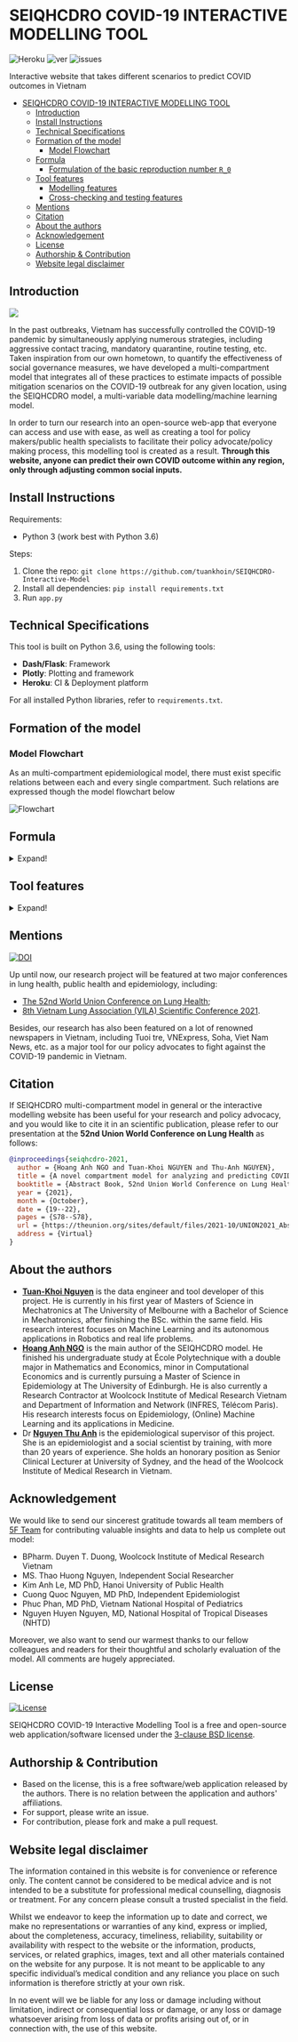 # SEIQHCDRO COVID-19 INTERACTIVE MODELLING TOOL
![Heroku](https://pyheroku-badge.herokuapp.com/?app=vn-covid-modelling&style=flat)
![ver](https://img.shields.io/badge/version-v3.0-blue)
![issues](https://img.shields.io/github/issues/tuankhoin/SEIQHCDRO-Interactive-Model)

 Interactive website that takes different scenarios to predict COVID outcomes in Vietnam
- [SEIQHCDRO COVID-19 INTERACTIVE MODELLING TOOL](#seiqhcdro-covid-19-interactive-modelling-tool)
  - [Introduction](#introduction)
  - [Install Instructions](#install-instructions)
  - [Technical Specifications](#technical-specifications)
  - [Formation of the model](#formation-of-the-model)
    - [Model Flowchart](#model-flowchart)
  - [Formula](#formula)
    - [Formulation of the basic reproduction number `R_0`](#formulation-of-the-basic-reproduction-number-r_0)
  - [Tool features](#tool-features)
    - [Modelling features](#modelling-features)
    - [Cross-checking and testing features](#cross-checking-and-testing-features)
  - [Mentions](#mentions)
  - [Citation](#citation)
  - [About the authors](#about-the-authors)
  - [Acknowledgement](#acknowledgement)
  - [License](#license)
  - [Authorship & Contribution](#authorship--contribution)
  - [Website legal disclaimer](#website-legal-disclaimer)

## Introduction

[![](https://res.cloudinary.com/marcomontalbano/image/upload/v1627212353/video_to_markdown/images/google-drive--1ELeCV8V0IlCNoNbZrZG2WyehvGIMjSir-c05b58ac6eb4c4700831b2b3070cd403.jpg)](https://drive.google.com/file/d/1ELeCV8V0IlCNoNbZrZG2WyehvGIMjSir/view "")

In the past outbreaks, Vietnam has successfully controlled the COVID-19 pandemic by simultaneously applying numerous strategies, including aggressive contact tracing, mandatory quarantine, routine testing, etc. Taken inspiration from our own hometown, to quantify the effectiveness of social governance measures, we have developed a multi-compartment model that integrates all of these practices to estimate impacts of possible mitigation scenarios on the COVID-19 outbreak for any given location, using the SEIQHCDRO model, a multi-variable data modelling/machine learning model. 

In order to turn our research into an open-source web-app that everyone can access and use with ease, as well as creating a tool for policy makers/public health specialists to facilitate their policy advocate/policy making process, this modelling tool is created as a result. **Through this website, anyone can predict their own COVID outcome within any region, only through adjusting common social inputs.**

## Install Instructions

Requirements:
* Python 3 (work best with Python 3.6)
  
Steps:
1. Clone the repo: `git clone https://github.com/tuankhoin/SEIQHCDRO-Interactive-Model`
2. Install all dependencies: `pip install requirements.txt`
3. Run `app.py`

## Technical Specifications

This tool is built on Python 3.6, using the following tools:
* **Dash/Flask**: Framework
* **Plotly**: Plotting and framework
* **Heroku**: CI & Deployment platform

For all installed Python libraries, refer to `requirements.txt`.

## Formation of the model 

### Model Flowchart

As an multi-compartment epidemiological model, there must exist specific relations between each and every single compartment. Such relations are expressed though the model flowchart below

![Flowchart](https://drive.google.com/uc?export=view&id=1nb9DFzmOBdlbp8eSaMUsKA45owrYauf_)                  

## Formula

<details>
<summary>Expand!</summary>

From this, we develop a system of differential equations to simulate the relationship between these compartments. The system reads:

![Formula](https://drive.google.com/uc?export=view&id=1I6YFfapQGGgh7Cdq_AST_fmCWVaGWTZk)

with two main types of hyper-parameters
* Proportion-related hyper-parameters `p`;
* Time interval related hyperparameters `T`.

To obtain the result, this system of ordinary differential equations (ODEs) will be solved using the `solve_ivp` command within the `SciPy` package in Python. To prevent any stiffness of the system, the `Radau` method, i.e the implicit Runge-Kutta method of the Radau IIA family of order 5.

### Formulation of the basic reproduction number `R_0`

One of the most important aspects of this model is the ability to capture different levels of social distancing/lockdown to the spread of the disease. As such, we have integrated these impacts onto the function representing the effective reproduction number `R_t` (i.e the basic reproduction number `R_0` with respect to time).

<p align="center">
  <img src="https://drive.google.com/uc?export=view&id=1r76mV3WO22H-Xm5wT_uDU4lHMpaKQxJh" alt="r0_formula"/>
</p>

Assume that there exists two consecutive time intervals separated by a policy scheme change at time `T`. Before time `T`, the population inherits a scheme with change of the basic reproduction number `delta R_0`, contact rate reduction `p_cont` and contact rate reduction due to journalism `p_jrnl`. After time `T`, the population now inherits a new scheme with a new set of parameters, `delta R'_0`, `p'_cont` and `p'_jrnl`, respectively.

There are two cases that would happen:

* When `p'_cont >= p_cont` (i.e. the social distancing/lockdown measure tightens), the new function is:
  
    ![case1](https://drive.google.com/uc?export=view&id=1PyMewJ3MVu30Ot5Qg-EvqmTm6GqtGLE9)

* When `p'_cont < p_cont` (i.e. the social distancing/lockdown measure loosens), the function now becomes:

    ![case2](https://drive.google.com/uc?export=view&id=1IBcmRAffnW26DYXZtCqby9U-w0qpn9eF)
</details>

## Tool features

<details>
<summary>Expand!</summary>

### Modelling features

In order to create the most interactive and convenient tool possible for COVID-19 modelling, we have decided to opt for 
a number of features that makes it more comfortable for users to interact with this web application, including
* The ability to capture 30 different policy schemes in place, corresponding to 30 consecutive time intervals. This would
be helpful for policy advocates to simulate effects of different policy making processes.
* 3 pairs of plots representing different aspect of the outbreak with built-in gadgets of `Plotly` for generated plots, including:
    - **Overall trend of infection**: Incidence and cumulative number of hospitalized/infected COVID-19 cases,
    - **Critical and fatal cases**: Number of active critical cases daily and cumulative number of deceased cases,
    - **Spread and containment**: Effective reproduction number (Basic reproduction number by day) and total number of quarantined individuals.  
* Ability to export all statistical data of a newly calibrated model in a personalized file name, including
    - Information summary of the model (in either a .txt file or a .json file for further uploading and re-calibration); 
    - Total hospitalized/infected/critical/fatal cases in a single CSV file.
* Comparision with the current capacity for the number of quarantined/hospitalized cases

### Cross-checking and testing features

To facilitate the validation and cross-checking of models between users, we provide the following additional features:
* Samples .json files of the previous outbreaks in Vietnam, including the outbreaks in 
    - Danang (07-08/2020);
    - Hai Duong (01-03/2021); and 
    - Bac Giang (05-07/2021).
* Import (Upload) a .json file that includes all information of the previously calibrated model to continue further moedification 
    without having to restart the whole process from the beginning;
* Upload a csv file of the actual situation and illustrate it alongside with the prediction model. The uploaded csv file can include 
    up to 5 following fields:   
    - Number of new (incidence) cases per day (`daily_infected`);
    - Total (cumulative) number of cases (`cumulative_infected`);
    - Number of active critical cases (`active_critical`);
    - Total (cumulative) number of deaths (`cumulative_deaths`);
    - Number of active quarantined individuals (`active_quarantined`).
</details>

## Mentions

[![DOI](https://zenodo.org/badge/DOI/10.5281/zenodo.5136441.svg)](https://doi.org/10.5281/zenodo.5136441)

Up until now, our research project will be featured at two major conferences in lung health, public health and epidemiology, including:
- [The 52nd World Union Conference on Lung Health](https://theunion.org/our-work/conferences/52nd-union-world-conference-on-lung-health?fbclid=IwAR3DAw1R3eA8L0Jv0cr0aUtoqFJwESIHNvdGCyBKzkPF5KFbsUcXTOOK-ZM);
- [8th Vietnam Lung Association (VILA) Scientific Conference 2021](https://drive.google.com/file/d/10uBQJATgEIVgIAbQdp9n4oWGGYqOiKf-/view?fbclid=IwAR3bNTaz_4UKZxa2TaN5ge6FSJL88vURX7xzFURjkE0J-B4hxuKT_3ZZ3vQ).

Besides, our research has also been featured on a lot of renowned newspapers in Vietnam, including Tuoi tre, VNExpress, Soha, Viet Nam News, etc. as a major tool for our policy advocates to fight against the COVID-19 pandemic in Vietnam.

## Citation

If SEIQHCDRO multi-compartment model in general or the interactive modelling website has been useful for your research and policy advocacy, and you would like to cite it in an scientific publication, please refer to our presentation at the **52nd Union World Conference on Lung Health** as follows:

```bibtex
@inproceedings{seiqhcdro-2021,
  author = {Hoang Anh NGO and Tuan-Khoi NGUYEN and Thu-Anh NGUYEN},
  title = {A novel compartment model for analyzing and predicting COVID-19 outbreaks in Vietnam},
  booktitle = {Abstract Book, 52nd Union World Conference on Lung Health of the International Union Against Tuberculosis and Lung Disease (The Union)},
  year = {2021},
  month = {October},
  date = {19--22},
  pages = {S78--S78},
  url = {https://theunion.org/sites/default/files/2021-10/UNION2021_Abstracts_High.pdf},
  address = {Virtual}
}
```
## About the authors

* [**Tuan-Khoi Nguyen**](https://tkhoinguyen.netlify.app/) is the data engineer and tool developer of this project. He is currently in his first year of Masters of Science in Mechatronics at The University of Melbourne with a Bachelor of Science in Mechatronics, after finishing the BSc. within the same field. His research interest focuses on Machine Learning and its autonomous applications in Robotics and real life problems.
* [**Hoang Anh NGO**](https://orcid.org/0000-0002-7583-753X) is the main author of the SEIQHCDRO model. He finished his undergraduate study at École Polytechnique with a double major in Mathematics and Economics, minor in Computational Economics and is currently pursuing a Master of Science in Epidemiology at The University of Edinburgh. He is also currently a Research Contractor at Woolcock Institute of Medical Research
Vietnam and Department of Information and Network (INFRES, Télécom Paris). His research interests focus on Epidemiology, (Online) Machine Learning and its applications in Medicine.
* Dr [**Nguyen Thu Anh**](https://www.researchgate.net/profile/Nguyen-Anh-50) is the epidemiological supervisor of this project. She is an epidemiologist and a social scientist by training, with more than 20 years of experience. She holds an honorary position as Senior Clinical Lecturer at University of Sydney, and the head of the Woolcock Institute of Medical Research in Vietnam.

## Acknowledgement

We would like to send our sincerest gratitude towards all team members of [5F Team](https://5fteam.com/) for contributing valuable insights and data to help us complete out model:

* BPharm. Duyen T. Duong, Woolcock Institute of Medical Research Vietnam
* MS. Thao Huong Nguyen, Independent Social Researcher
* Kim Anh Le, MD PhD, Hanoi University of Public Health
* Cuong Quoc Nguyen, MD PhD, Independent Epidemiologist
* Phuc Phan, MD PhD, Vietnam National Hospital of Pediatrics 
* Nguyen Huyen Nguyen, MD, National Hospital of Tropical Diseases (NHTD)

Moreover, we also want to send our warmest thanks to our fellow colleagues and readers for their thoughtful and scholarly evaluation of the model. All comments are hugely appreciated.

## License 
[![License](https://img.shields.io/github/license/tuankhoin/SEIQHCDRO-Interactive-Model)](https://opensource.org/licenses/BSD-3-Clause)

SEIQHCDRO COVID-19 Interactive Modelling Tool is a free and open-source web application/software licensed under the [3-clause BSD license](https://github.com/tuankhoin/SEIQHCDRO-Interactive-Model/blob/main/LICENSE).

## Authorship & Contribution
- Based on the license, this is a free software/web application released by the authors. There is no relation between the application and authors' affiliations.
- For support, please write an issue.
- For contribution, please fork and make a pull request.

## Website legal disclaimer
The information contained in this website is for convenience or reference only. The content cannot be considered to be medical advice and is not intended to be a substitute for professional medical counselling, diagnosis or treatment. For any concern please consult a trusted specialist in the field.

Whilst we endeavor to keep the information up to date and correct, we make no representations or warranties of any kind, express or implied, about the completeness, accuracy, timeliness, reliability, suitability or availability with respect to the website or the information, products, services, or related graphics, images, text and all other materials contained on the website for any purpose. It is not meant to be applicable to any specific individual’s medical condition and any reliance you place on such information is therefore strictly at your own risk.

In no event will we be liable for any loss or damage including without limitation, indirect or consequential loss or damage, or any loss or damage whatsoever arising from loss of data or profits arising out of, or in connection with, the use of this website.
                        
                 
                 

